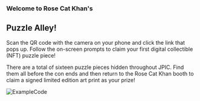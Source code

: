 ### Welcome to Rose Cat Khan's
## Puzzle Alley!

Scan the QR code with the camera on your phone and click the link that pops up. Follow the on-screen prompts to claim your first digital collectible (NFT)  puzzle piece!

There are a total of sixteen puzzle pieces hidden throughout JPIC.  Find them all before the con ends and then return to the Rose Cat Khan booth to claim a signed limited edition art print as your prize!

![ExampleCode](https://storage.googleapis.com/flow-puzzle-hunt/qr-home-320.png)